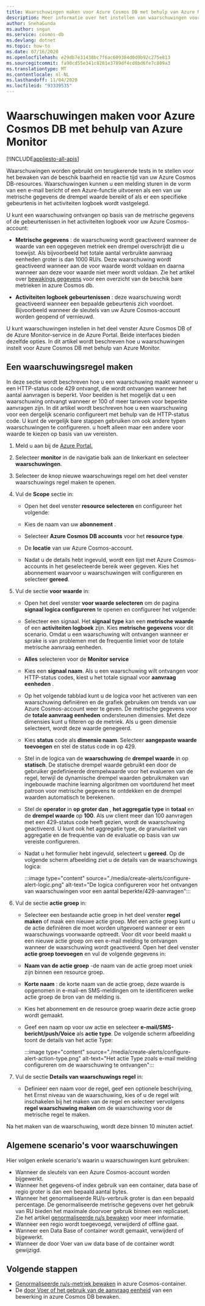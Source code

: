 ```yaml
---
title: Waarschuwingen maken voor Azure Cosmos DB met behulp van Azure Monitor
description: Meer informatie over het instellen van waarschuwingen voor Azure Cosmos DB met behulp van Azure Monitor.
author: SnehaGunda
ms.author: sngun
ms.service: cosmos-db
ms.devlang: dotnet
ms.topic: how-to
ms.date: 07/16/2020
ms.openlocfilehash: e29db7e31438bc7f6ac609384d0d9b92c275e813
ms.sourcegitcommit: fa90cd55e341c8201e3789df4cd8bd6fe7c809a3
ms.translationtype: MT
ms.contentlocale: nl-NL
ms.lasthandoff: 11/04/2020
ms.locfileid: "93339535"
---
```

# <a name="create-alerts-for-azure-cosmos-db-using-azure-monitor"></a>Waarschuwingen maken voor Azure Cosmos DB met behulp van Azure Monitor
[!INCLUDE[appliesto-all-apis](includes/appliesto-all-apis.md)]

Waarschuwingen worden gebruikt om terugkerende tests in te stellen voor het bewaken van de beschik baarheid en reactie tijd van uw Azure Cosmos DB-resources. Waarschuwingen kunnen u een melding sturen in de vorm van een e-mail bericht of een Azure-functie uitvoeren als een van uw metrische gegevens de drempel waarde bereikt of als er een specifieke gebeurtenis in het activiteiten logboek wordt vastgelegd.

U kunt een waarschuwing ontvangen op basis van de metrische gegevens of de gebeurtenissen in het activiteiten logboek voor uw Azure Cosmos-account:

* **Metrische gegevens** : de waarschuwing wordt geactiveerd wanneer de waarde van een opgegeven metriek een drempel overschrijdt die u toewijst. Als bijvoorbeeld het totale aantal verbruikte aanvraag eenheden groter is dan 1000 RU/s. Deze waarschuwing wordt geactiveerd wanneer aan de voor waarde wordt voldaan en daarna wanneer aan deze voor waarde niet meer wordt voldaan. Zie het artikel over [bewakings gegevens](monitor-cosmos-db-reference.md#metrics) voor een overzicht van de beschik bare metrieken in azure Cosmos db.

* **Activiteiten logboek gebeurtenissen** : deze waarschuwing wordt geactiveerd wanneer een bepaalde gebeurtenis zich voordoet. Bijvoorbeeld wanneer de sleutels van uw Azure Cosmos-account worden geopend of vernieuwd.

U kunt waarschuwingen instellen in het deel venster Azure Cosmos DB of de Azure Monitor-service in de Azure Portal. Beide interfaces bieden dezelfde opties. In dit artikel wordt beschreven hoe u waarschuwingen instelt voor Azure Cosmos DB met behulp van Azure Monitor.

## <a name="create-an-alert-rule"></a>Een waarschuwingsregel maken

In deze sectie wordt beschreven hoe u een waarschuwing maakt wanneer u een HTTP-status code 429 ontvangt, die wordt ontvangen wanneer het aantal aanvragen is beperkt. Voor beelden is het mogelijk dat u een waarschuwing ontvangt wanneer er 100 of meer tarieven voor beperkte aanvragen zijn. In dit artikel wordt beschreven hoe u een waarschuwing voor een dergelijk scenario configureert met behulp van de HTTP-status code. U kunt de vergelijk bare stappen gebruiken om ook andere typen waarschuwingen te configureren. u hoeft alleen maar een andere voor waarde te kiezen op basis van uw vereisten.

1. Meld u aan bij de [Azure Portal.](https://portal.azure.com/)

1. Selecteer **monitor** in de navigatie balk aan de linkerkant en selecteer **waarschuwingen**.

1. Selecteer de knop nieuwe waarschuwings regel om het deel venster waarschuwings regel maken te openen.  

1. Vul de **Scope** sectie in:

   * Open het deel venster **resource selecteren** en configureer het volgende:

   * Kies de naam van uw **abonnement** .

   * Selecteer **Azure Cosmos DB accounts** voor het **resource type**.

   * De **locatie** van uw Azure Cosmos-account.

   * Nadat u de details hebt ingevuld, wordt een lijst met Azure Cosmos-accounts in het geselecteerde bereik weer gegeven. Kies het abonnement waarvoor u waarschuwingen wilt configureren en selecteer **gereed**.

1. Vul de sectie **voor waarde** in:

   * Open het deel venster **voor waarde selecteren** om de pagina **signaal logica configureren** te openen en configureer het volgende:

   * Selecteer een signaal. Het **signaal type** kan een **metrische waarde** of een **activiteiten logboek** zijn. Kies **metrische gegevens** voor dit scenario. Omdat u een waarschuwing wilt ontvangen wanneer er sprake is van problemen met de frequentie limiet voor de totale metrische aanvraag eenheden.

   * **Alles** selecteren voor de **Monitor service**

   * Kies een **signaal naam**. Als u een waarschuwing wilt ontvangen voor HTTP-status codes, kiest u het totale signaal voor **aanvraag eenheden** .

   * Op het volgende tabblad kunt u de logica voor het activeren van een waarschuwing definiëren en de grafiek gebruiken om trends van uw Azure Cosmos-account weer te geven. De metrische gegevens voor de **totale aanvraag eenheden** ondersteunen dimensies. Met deze dimensies kunt u filteren op de metriek. Als u geen dimensie selecteert, wordt deze waarde genegeerd.

   * Kies **status** code als **dimensie naam**. Selecteer **aangepaste waarde toevoegen** en stel de status code in op 429.

   * Stel in de logica van de **waarschuwing** de **drempel waarde** in op **statisch**. De statische drempel waarde gebruikt een door de gebruiker gedefinieerde drempelwaarde voor het evalueren van de regel, terwijl de dynamische drempel waarden gebruikmaken van ingebouwde machine learning algoritmen om voortdurend het meet patroon voor metrische gegevens te ontdekken en de drempel waarden automatisch te berekenen.

   * Stel de **operator** in **op groter dan** , **het aggregatie type** in **totaal** en de **drempel waarde** op **100**. Als uw client meer dan 100 aanvragen met een 429-status code heeft gezien, wordt de waarschuwing geactiveerd. U kunt ook het aggregatie type, de granulariteit van aggregatie en de frequentie van de evaluatie op basis van uw vereiste configureren.

   * Nadat u het formulier hebt ingevuld, selecteert u **gereed**. Op de volgende scherm afbeelding ziet u de details van de waarschuwings logica:

     :::image type="content" source="./media/create-alerts/configure-alert-logic.png" alt-text="De logica configureren voor het ontvangen van waarschuwingen voor een aantal beperkte/429-aanvragen":::

1. Vul de sectie **actie groep** in:

   * Selecteer een bestaande actie groep in het deel venster **regel maken** of maak een nieuwe actie groep. Met een actie groep kunt u de actie definiëren die moet worden uitgevoerd wanneer er een waarschuwings voorwaarde optreedt. Voor dit voor beeld maakt u een nieuwe actie groep om een e-mail melding te ontvangen wanneer de waarschuwing wordt geactiveerd. Open het deel venster **actie groep toevoegen** en vul de volgende gegevens in:

   * **Naam van de actie groep** -de naam van de actie groep moet uniek zijn binnen een resource groep.

   * **Korte naam** : de korte naam van de actie groep, deze waarde is opgenomen in e-mail-en SMS-meldingen om te identificeren welke actie groep de bron van de melding is.

   * Kies het abonnement en de resource groep waarin deze actie groep wordt gemaakt.  

   * Geef een naam op voor uw actie en selecteer **e-mail/SMS-bericht/push/Voice** als **actie type**. De volgende scherm afbeelding toont de details van het actie Type:

     :::image type="content" source="./media/create-alerts/configure-alert-action-type.png" alt-text="Het actie Type zoals e-mail melding configureren om de waarschuwing te ontvangen":::

1. Vul de sectie **Details van waarschuwings regel** in:

   * Definieer een naam voor de regel, geef een optionele beschrijving, het Ernst niveau van de waarschuwing, kies of u de regel wilt inschakelen bij het maken van de regel en selecteer vervolgens **regel waarschuwing maken** om de waarschuwing voor de metrische regel te maken.

Na het maken van de waarschuwing, wordt deze binnen 10 minuten actief.

## <a name="common-alerting-scenarios"></a>Algemene scenario's voor waarschuwingen

Hier volgen enkele scenario's waarin u waarschuwingen kunt gebruiken:

* Wanneer de sleutels van een Azure Cosmos-account worden bijgewerkt.
* Wanneer het gegevens-of index gebruik van een container, data base of regio groter is dan een bepaald aantal bytes.
* Wanneer het genormaliseerde RU/s-verbruik groter is dan een bepaald percentage. De genormaliseerde metrische gegevens over het gebruik van RU bieden het maximale doorvoer gebruik binnen een replicaset. Zie het artikel [genormaliseerde ru/s bewaken](monitor-normalized-request-units.md) voor meer informatie.  
* Wanneer een regio wordt toegevoegd, verwijderd of offline gaat.
* Wanneer een Data Base of container wordt gemaakt, verwijderd of bijgewerkt.
* Wanneer de door Voer van uw data base of de container wordt gewijzigd.

## <a name="next-steps"></a>Volgende stappen

* [Genormaliseerde ru/s-metriek bewaken](monitor-normalized-request-units.md) in azure Cosmos-container.
* De [door Voer of het gebruik van de aanvraag eenheid](monitor-request-unit-usage.md) van een bewerking in azure Cosmos DB bewaken.